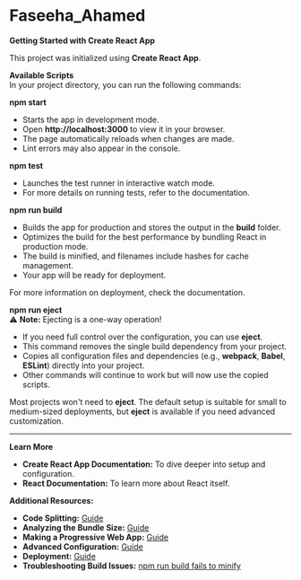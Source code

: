 # Faseeha_Ahamed
**Getting Started with Create React App**  

This project was initialized using **Create React App**.  

 **Available Scripts**  
In your project directory, you can run the following commands:  

**npm start**  
- Starts the app in development mode.  
- Open **http://localhost:3000** to view it in your browser.  
- The page automatically reloads when changes are made.  
- Lint errors may also appear in the console.  

**npm test**  
- Launches the test runner in interactive watch mode.  
- For more details on running tests, refer to the documentation.  

**npm run build**  
- Builds the app for production and stores the output in the **build** folder.  
- Optimizes the build for the best performance by bundling React in production mode.  
- The build is minified, and filenames include hashes for cache management.  
- Your app will be ready for deployment.  

For more information on deployment, check the documentation.  

**npm run eject**  
⚠️ **Note:** Ejecting is a one-way operation!  

- If you need full control over the configuration, you can use **eject**.  
- This command removes the single build dependency from your project.  
- Copies all configuration files and dependencies (e.g., **webpack**, **Babel**, **ESLint**) directly into your project.  
- Other commands will continue to work but will now use the copied scripts.  

Most projects won't need to **eject**. The default setup is suitable for small to medium-sized deployments, but **eject** is available if you need advanced customization.  

---

**Learn More**  
- **Create React App Documentation:** To dive deeper into setup and configuration.  
- **React Documentation:** To learn more about React itself.  

**Additional Resources:**  
- **Code Splitting:** [Guide](https://facebook.github.io/create-react-app/docs/code-splitting)  
- **Analyzing the Bundle Size:** [Guide](https://facebook.github.io/create-react-app/docs/analyzing-the-bundle-size)  
- **Making a Progressive Web App:** [Guide](https://facebook.github.io/create-react-app/docs/making-a-progressive-web-app)  
- **Advanced Configuration:** [Guide](https://facebook.github.io/create-react-app/docs/advanced-configuration)  
- **Deployment:** [Guide](https://facebook.github.io/create-react-app/docs/deployment)  
- **Troubleshooting Build Issues:** [npm run build fails to minify](https://facebook.github.io/create-react-app/docs/troubleshooting#npm-run-build-fails-to-minify)  
